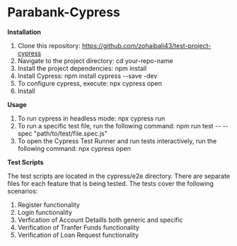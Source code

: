 # Parabank-Cypress
**Installation**

1. Clone this repository: https://github.com/zohaibali43/test-project-cypress
2. Navigate to the project directory: cd your-repo-name
3. Install the project dependencies: npm install
4. Install Cypress: npm install cypress --save -dev
5. To configure cypress, execute: npx cypress open
6. Install


**Usage**

1. To run cypress in headless mode: npx cypress run
2. To run a specific test file, run the following command: npm run test -- --spec "path/to/test/file.spec.js"
3. To open the Cypress Test Runner and run tests interactively, run the following command: npx cypress open

**Test Scripts**

The test scripts are located in the cypress/e2e directory. There are separate files for each feature that is being tested. The tests cover the following scenarios:

1. Register functionality
2. Login functionality
3. Verfication of Account Detaills both generic and specific
4. Verification of Tranfer Funds functionality
5. Verification of Loan Request functionality

